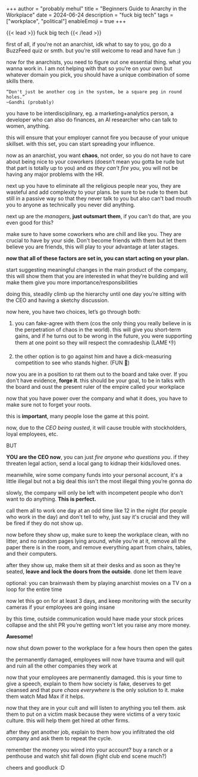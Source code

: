 +++
author = "probably mehul"
title = "Beginners Guide to Anarchy in the Workplace"
date = 2024-06-24
description = "fuck big tech"
tags = ["workplace", "political"]
enableEmoji = true
+++

{{< lead >}}
fuck big tech
{{< /lead >}}

first of all, if you’re not an anarchist, idk what to say to you, go do a BuzzFeed quiz or smth. but you’re still welcome to read and have fun :)

now for the anarchists, you need to figure out one essential thing. what you wanna work in. I am not helping with that so you’re on your own but whatever domain you pick, you should have a unique combination of some skills there.

    “Don't just be another cog in the system, be a square peg in round holes.”
    ~Gandhi (probably)

you have to be interdisciplinary, eg. a marketing+analytics person, a developer who can also do finances, an AI researcher who can talk to women, anything. 

this will ensure that your employer cannot fire you because of your unique skillset. with this set, you can start spreading your influence. 

now as an anarchist, you want **chaos**, not order, so you do not have to care about being nice to your coworkers (doesn’t mean you gotta be rude but that part is totally up to you) and *as they can't fire you*, you will not be having any major problems with the HR.

next up you have to eliminate all the religious people near you, they are wasteful and add complexity to your plans. be sure to be rude to them but still in a passive way so that they never talk to you but also can't bad mouth you to anyone as technically you never did anything.

next up are the *managers*, **just outsmart them**, if you can't do that, are you even good for this?

make sure to have some coworkers who are chill and like you. They are crucial to have by your side. Don't become friends with them but let them believe you are friends, this will play to your advantage at later stages.

**now that all of these factors are set in, you can start acting on your plan.**

start suggesting meaningful changes in the main product of the company, this will show them that you are interested in what they’re building and will make them give you more importance/responsibilities

doing this, steadily climb up the hierarchy until one day you’re sitting with the CEO and having a sketchy discussion.

now here, you have two choices, let’s go through both: 

1. you can fake-agree with them (cos the only thing you really believe in is the perpetration of chaos in the world). this will give you short-term gains, and if he turns out to be wrong in the future, you were supporting them at one point so they will respect the comradeship (LAME 👎)

2. the other option is to go against him and have a dick-measuring competition to see who stands higher. (FUN 🤪)

now you are in a position to rat them out to the board and take over. If you don't have evidence, **forge it**. this should be your goal, to be in talks with the board and oust the present ruler of the empire called your workplace

now that you have power over the company and what it does, you have to make sure not to forget your roots. 

this is **important**, many people lose the game at this point.

now, due to the *CEO being ousted*, it will cause trouble with stockholders, loyal employees, etc.

BUT

**YOU are the CEO now**, you can just *fire anyone who questions you*. if they threaten legal action, send a local gang to kidnap their kids/loved ones.

meanwhile, wire some company funds into your personal account, it's a little illegal but not a big deal this isn't the most illegal thing you’re gonna do

slowly, the company will only be left with incompetent people who don't want to do anything. **This is perfect.**

call them all to work one day at an odd time like 12 in the night (for people who work in the day) and don't tell to why, just say it's crucial and they will be fired if they do not show up.

now before they show up, make sure to keep the workplace clean, with no litter, and no random pages lying around, while you’re at it, remove all the paper there is in the room, and remove everything apart from chairs, tables, and their computers.

after they show up, make them sit at their desks and as soon as they’re seated, **leave and lock the doors from the outside**. done let them leave

optional: you can brainwash them by playing anarchist movies on a TV on a loop for the entire time

now let this go on for at least 3 days, and keep monitoring with the security cameras if your employees are going insane

by this time, outside communication would have made your stock prices collapse and the shit PR you’re getting won't let you raise any more money.

**Awesome!**

now shut down power to the workplace for a few hours then open the gates

the permanently damaged, employees will now have trauma and will quit and ruin all the other companies they work at

now that your employees are permanently damaged. this is your time to give a speech, explain to them how society is fake, deserves to get cleansed and that pure *chaos everywhere* is the only solution to it. make them watch Mad Max if it helps. 

now that they are in your cult and will listen to anything you tell them. ask them to put on a victim mask because they were victims of a very toxic culture. this will help them get hired at other firms. 

after they get another job, explain to them how you infiltrated the old company and ask them to repeat the cycle.

remember the money you wired into your account? buy a ranch or a penthouse and watch shit fall down (fight club end scene much?)

cheers and goodluck :D